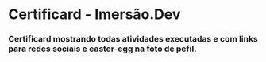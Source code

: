 # Certificard - Imersão.Dev

### Certificard mostrando todas atividades executadas e com links para redes sociais e easter-egg na foto de pefil.
